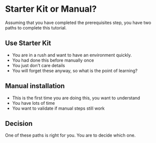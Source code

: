 # Starter Kit or Manual?

Assuming that you have completed the prerequisites step, you have two paths to complete this tutorial.

## Use Starter Kit

* You are in a rush and want to have an environment quickly.
* You had done this before manually once
* You just don't care details
* You will forget these anyway, so what is the point of learning?

## Manual installation

* This is the first time you are doing this, you want to understand
* You have lots of time
* You want to validate if manual steps still work

## Decision

One of these paths is right for you. You are to decide which one.

